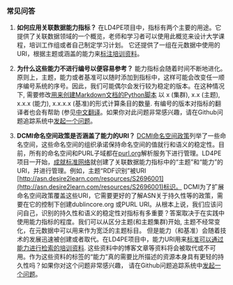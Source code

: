 ### 常见问答

1. __如何应用关联数据能力指标？__  在LD4PE项目中，指标有两个主要的用途。它提供了关联数据领域的一个概览，老师和学习者可以使用此概览来设计大学课程，培训工作组或者自己制定学习计划。 它还提供了一组在元数据中使用的URI，根据主题或涵盖的能力来[标注培训资料](http://explore.dublincore.net/explore-learning-resources-by-competency/)。

2. __为什么这些能力不进行编号以便容易参考？__  能力指标会随着时间不断地进化。原则上，主题，能力或者基准可以随时添加到指标中，这样可能会改变任一顺序编号系统的序号。因此，我们可能偶尔会发行较为稳定的版本。在这种情况下, 需要修改[用来创建Markdown文档的Python脚本](https://github.com/dcmi/ldci/tree/master/docs/D2695955_to_md.py) 以 x (集群), x.x (主题), x.x.x (能力), x.x.x.x (基准)的形式计算条目的数量.  有编号的版本对指标的翻译者也会有帮助 (参见[中文翻译](http://explore.dublincore.net/wp-content/uploads/sites/2/2015/09/LD4PECompetencyIndex-chinese.pdf)。如果你对此问题非常感兴趣，请在Github问题追踪系统中[发起一个问题](https://github.com/dcmi/ldci/issues)。

3. __DCMI命名空间政策是否涵盖了能力的URI？__ [DCMI命名空间政策](http://dublincore.org/documents/dcmi-namespace/)列举了一些命名空间，这些命名空间的组织承诺保持命名空间的值就行和语义的稳定性。目前，所有的命名空间和PURL子域都在[purl.org](http://purl.org)解析服务下进行管理。LD4PE项目一开始，[成就标准网络](http://asn.desire2learn.com)就创建了关联数据能力指标中的“主题”和“能力”的URI，并进行管理。例如，主题“RDF识别”被URI [http://asn.desire2learn.com/resources/S2696001](http://asn.desire2learn.com/resources/S2696001)标识。 DCMI为了扩展命名空间政策覆盖这些URI，它需要更好的了解ASN关于持久性等的政策，需要在它的控制下创建dublincore.org 或PURL URI。从根本上说，我们应该问问自己，识别的持久性和语义的稳定性对指标有多重要？答案取决于在实践中使用能力指标的程度。我们可以从区分主题(和主题集群)开始, 主题不经常变化，在元数据中可以用来作为宽泛的主题标目。 但是能力（和基准）会随着技术的发展迅速被创建或者取代。在LD4PE项目中，能力URI用来[标准可以通过能力进行检索的培训资料](http://explore.dublincore.net/explore-learning-resources-by-competency/). 这些资料中的博客文章等资料将会被取代或不可用。作为这些资料的标签的“能力”真的需要比所描述的资源本身具有更轻的持久性吗？如果你对这个问题非常感兴趣， 请在Github问题追踪系统中[发起一个问题](https://github.com/dcmi/ldci/issues)。

